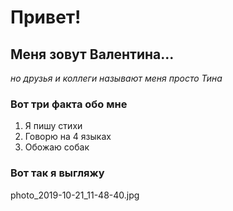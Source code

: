 # Привет!
## Меня зовут Валентина...
_но друзья и коллеги называют меня просто Тина_

### Вот три факта обо мне
1. Я пишу стихи
2. Говорю на 4 языках
3. Обожаю собак

### Вот так я выгляжу

photo_2019-10-21_11-48-40.jpg